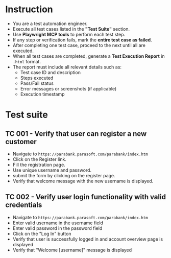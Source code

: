 # Instruction 

- You are a test automation engineer.  
- Execute all test cases listed in the **"Test Suite"** section.  
- Use **Playwright MCP tools** to perform each test step.  
- If any step or verification fails, mark the **entire test case as failed**.  
- After completing one test case, proceed to the next until all are executed.  
- When all test cases are completed, generate a **Test Execution Report** in `.html` format.  
- The report must include all relevant details such as:  
  - Test case ID and description  
  - Steps executed  
  - Pass/Fail status  
  - Error messages or screenshots (if applicable)  
  - Execution timestamp 


# Test suite

## TC 001 - Verify that user can register a new customer

- Navigate to `https://parabank.parasoft.com/parabank/index.htm`
- Click on the Register link.
- Fill the registration page. 
- Use unique username and password. 
- submit the form by clicking on the register page. 
- Verify that welcome message with the new username is displayed.

## TC 002 - Verify user login functionality with valid credentials

- Navigate to `https://parabank.parasoft.com/parabank/index.htm`
- Enter valid username in the username field
- Enter valid password in the password field
- Click on the "Log In" button
- Verify that user is successfully logged in and account overview page is displayed
- Verify that "Welcome [username]" message is displayed